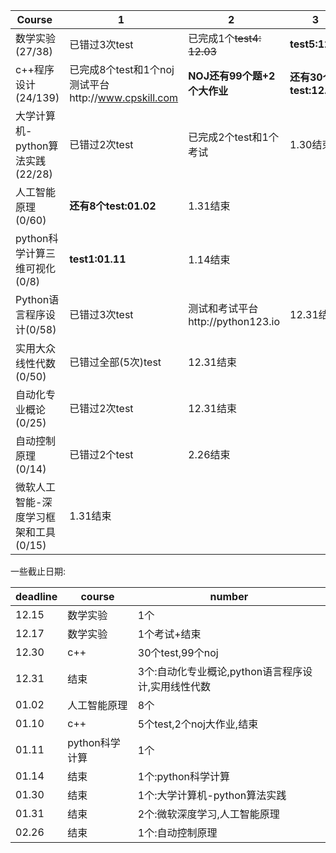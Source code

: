 Course   |1    | 2    |   3     |  4    |   5   |
---------|-----|------|---------|-------|------|
数学实验(27/38)|已错过3次test|已完成1个~~test4: 12.03~~|**test5:12.15**|**exam:12.17**|12.17结束|
c++程序设计(24/139)|已完成8个test和1个noj 测试平台http://www.cpskill.com |**NOJ还有99个题+2个大作业**|**还有30个test:12.30**|**还有5个test:01.10**|1.10结束
大学计算机-python算法实践(22/28)|已错过2次test|已完成2个test和1个考试|1.30结束|
人工智能原理(0/60)|**还有8个test:01.02**|1.31结束|
python科学计算三维可视化(0/8)|**test1:01.11**|1.14结束|
Python语言程序设计(0/58)|已错过3次test|测试和考试平台http://python123.io |12.31结束|
实用大众线性代数(0/50)|已错过全部(5次)test|12.31结束|
自动化专业概论(0/25)|已错过2次test|12.31结束|
自动控制原理(0/14)|已错过2个test|2.26结束|
微软人工智能-深度学习框架和工具(0/15)|1.31结束|


一些截止日期:

deadline|course|number|
--------|------|------|
12.15|数学实验|1个|
12.17|数学实验|1个考试+结束
12.30|c++|30个test,99个noj|
12.31|结束|3个:自动化专业概论,python语言程序设计,实用线性代数
01.02|人工智能原理|8个|
01.10|c++|5个test,2个noj大作业,结束
01.11|python科学计算|1个
01.14|结束|1个:python科学计算
01.30|结束|1个:大学计算机-python算法实践
01.31|结束|2个:微软深度学习,人工智能原理
02.26|结束|1个:自动控制原理
